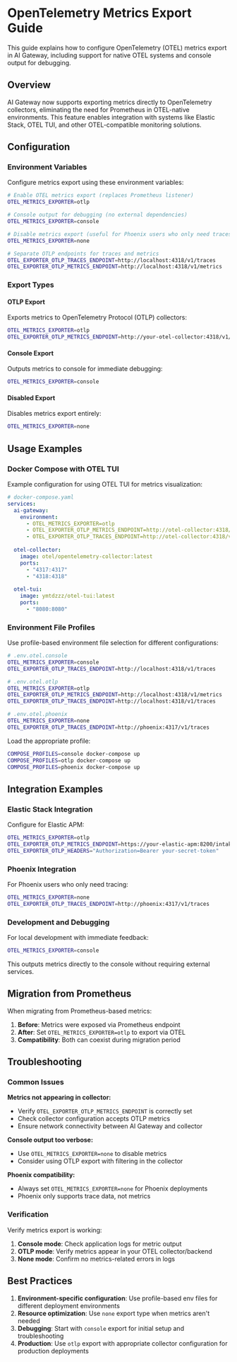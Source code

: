 # OpenTelemetry Metrics Export Guide

This guide explains how to configure OpenTelemetry (OTEL) metrics export in AI Gateway, including support for native OTEL systems and console output for debugging.

## Overview

AI Gateway now supports exporting metrics directly to OpenTelemetry collectors, eliminating the need for Prometheus in OTEL-native environments. This feature enables integration with systems like Elastic Stack, OTEL TUI, and other OTEL-compatible monitoring solutions.

## Configuration

### Environment Variables

Configure metrics export using these environment variables:

```bash
# Enable OTEL metrics export (replaces Prometheus listener)
OTEL_METRICS_EXPORTER=otlp

# Console output for debugging (no external dependencies)
OTEL_METRICS_EXPORTER=console

# Disable metrics export (useful for Phoenix users who only need traces)
OTEL_METRICS_EXPORTER=none

# Separate OTLP endpoints for traces and metrics
OTEL_EXPORTER_OTLP_TRACES_ENDPOINT=http://localhost:4318/v1/traces
OTEL_EXPORTER_OTLP_METRICS_ENDPOINT=http://localhost:4318/v1/metrics
```

### Export Types

#### OTLP Export
Exports metrics to OpenTelemetry Protocol (OTLP) collectors:

```bash
OTEL_METRICS_EXPORTER=otlp
OTEL_EXPORTER_OTLP_METRICS_ENDPOINT=http://your-otel-collector:4318/v1/metrics
```

#### Console Export
Outputs metrics to console for immediate debugging:

```bash
OTEL_METRICS_EXPORTER=console
```

#### Disabled Export
Disables metrics export entirely:

```bash
OTEL_METRICS_EXPORTER=none
```

## Usage Examples

### Docker Compose with OTEL TUI

Example configuration for using OTEL TUI for metrics visualization:

```yaml
# docker-compose.yaml
services:
  ai-gateway:
    environment:
      - OTEL_METRICS_EXPORTER=otlp
      - OTEL_EXPORTER_OTLP_METRICS_ENDPOINT=http://otel-collector:4318/v1/metrics
      - OTEL_EXPORTER_OTLP_TRACES_ENDPOINT=http://otel-collector:4318/v1/traces
  
  otel-collector:
    image: otel/opentelemetry-collector:latest
    ports:
      - "4317:4317"
      - "4318:4318"
  
  otel-tui:
    image: ymtdzzz/otel-tui:latest
    ports:
      - "8080:8080"
```

### Environment File Profiles

Use profile-based environment file selection for different configurations:

```bash
# .env.otel.console
OTEL_METRICS_EXPORTER=console
OTEL_EXPORTER_OTLP_TRACES_ENDPOINT=http://localhost:4318/v1/traces

# .env.otel.otlp
OTEL_METRICS_EXPORTER=otlp
OTEL_EXPORTER_OTLP_METRICS_ENDPOINT=http://localhost:4318/v1/metrics
OTEL_EXPORTER_OTLP_TRACES_ENDPOINT=http://localhost:4318/v1/traces

# .env.otel.phoenix
OTEL_METRICS_EXPORTER=none
OTEL_EXPORTER_OTLP_TRACES_ENDPOINT=http://phoenix:4317/v1/traces
```

Load the appropriate profile:
```bash
COMPOSE_PROFILES=console docker-compose up
COMPOSE_PROFILES=otlp docker-compose up
COMPOSE_PROFILES=phoenix docker-compose up
```

## Integration Examples

### Elastic Stack Integration

Configure for Elastic APM:

```bash
OTEL_METRICS_EXPORTER=otlp
OTEL_EXPORTER_OTLP_METRICS_ENDPOINT=https://your-elastic-apm:8200/intake/v2/otlp/v1/metrics
OTEL_EXPORTER_OTLP_HEADERS="Authorization=Bearer your-secret-token"
```

### Phoenix Integration

For Phoenix users who only need tracing:

```bash
OTEL_METRICS_EXPORTER=none
OTEL_EXPORTER_OTLP_TRACES_ENDPOINT=http://phoenix:4317/v1/traces
```

### Development and Debugging

For local development with immediate feedback:

```bash
OTEL_METRICS_EXPORTER=console
```

This outputs metrics directly to the console without requiring external services.

## Migration from Prometheus

When migrating from Prometheus-based metrics:

1. **Before**: Metrics were exposed via Prometheus endpoint
2. **After**: Set `OTEL_METRICS_EXPORTER=otlp` to export via OTEL
3. **Compatibility**: Both can coexist during migration period

## Troubleshooting

### Common Issues

**Metrics not appearing in collector:**
- Verify `OTEL_EXPORTER_OTLP_METRICS_ENDPOINT` is correctly set
- Check collector configuration accepts OTLP metrics
- Ensure network connectivity between AI Gateway and collector

**Console output too verbose:**
- Use `OTEL_METRICS_EXPORTER=none` to disable metrics
- Consider using OTLP export with filtering in the collector

**Phoenix compatibility:**
- Always set `OTEL_METRICS_EXPORTER=none` for Phoenix deployments
- Phoenix only supports trace data, not metrics

### Verification

Verify metrics export is working:

1. **Console mode**: Check application logs for metric output
2. **OTLP mode**: Verify metrics appear in your OTEL collector/backend
3. **None mode**: Confirm no metrics-related errors in logs

## Best Practices

1. **Environment-specific configuration**: Use profile-based env files for different deployment environments
2. **Resource optimization**: Use `none` export type when metrics aren't needed
3. **Debugging**: Start with `console` export for initial setup and troubleshooting
4. **Production**: Use `otlp` export with appropriate collector configuration for production deployments
